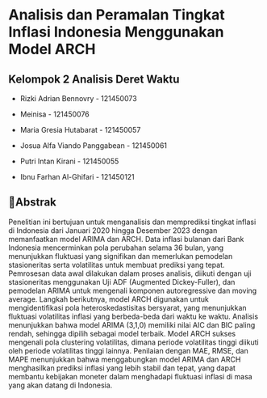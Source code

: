 # **Analisis dan Peramalan Tingkat Inflasi Indonesia Menggunakan Model ARCH**

## Kelompok 2 Analisis Deret Waktu

- Rizki Adrian Bennovry - 121450073 
  
- Meinisa - 121450076 
  
- Maria Gresia Hutabarat - 121450057
  
- Josua Alfa Viando Panggabean - 121450061
  
- Putri Intan Kirani - 121450055

- Ibnu Farhan Al-Ghifari - 121450121
  

## 📱**Abstrak** 

Penelitian ini bertujuan untuk menganalisis dan memprediksi tingkat inflasi di Indonesia dari Januari 2020 hingga Desember 2023 dengan memanfaatkan model ARIMA dan ARCH. Data inflasi bulanan dari Bank Indonesia mencerminkan pola perubahan selama 36 bulan, yang menunjukkan fluktuasi yang signifikan dan memerlukan pemodelan stasioneritas serta volatilitas untuk membuat prediksi yang tepat. Pemrosesan data awal dilakukan dalam proses analisis, diikuti dengan uji stasioneritas menggunakan Uji ADF (Augmented Dickey-Fuller), dan pemodelan ARIMA untuk mengenali komponen autoregressive dan moving average. Langkah berikutnya, model ARCH digunakan untuk mengidentifikasi pola heteroskedastisitas bersyarat, yang menunjukkan fluktuasi volatilitas inflasi yang berbeda-beda dari waktu ke waktu. Analisis menunjukkan bahwa model ARIMA (3,1,0) memiliki nilai AIC dan BIC paling rendah, sehingga dipilih sebagai model terbaik. Model ARCH sukses mengenali pola clustering volatilitas, dimana periode volatilitas tinggi diikuti oleh periode volatilitas tinggi lainnya. Penilaian dengan MAE, RMSE, dan MAPE menunjukkan bahwa menggabungkan model ARIMA dan ARCH menghasilkan prediksi inflasi yang lebih stabil dan tepat, yang dapat membantu kebijakan moneter dalam menghadapi fluktuasi inflasi di masa yang akan datang di Indonesia.
